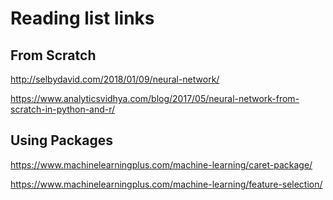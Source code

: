 # Reading list links

## From Scratch

http://selbydavid.com/2018/01/09/neural-network/

https://www.analyticsvidhya.com/blog/2017/05/neural-network-from-scratch-in-python-and-r/

## Using Packages

https://www.machinelearningplus.com/machine-learning/caret-package/

https://www.machinelearningplus.com/machine-learning/feature-selection/
